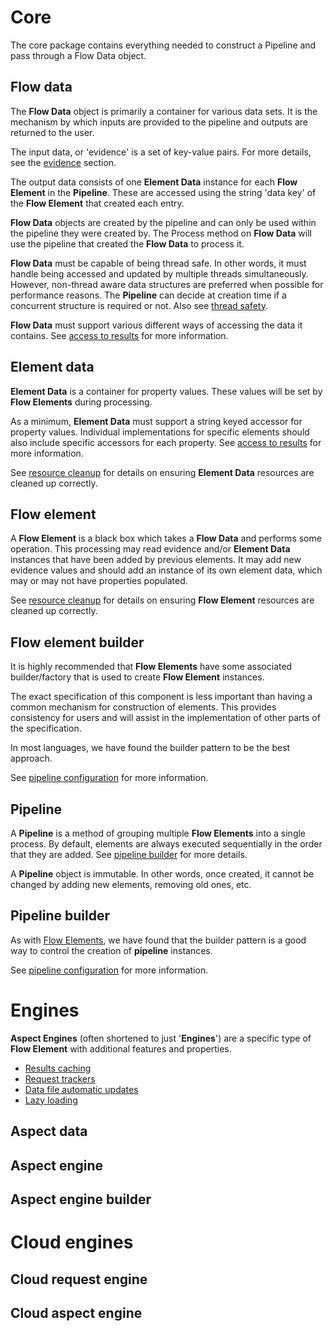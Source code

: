 
# Core 

The core package contains everything needed to construct a Pipeline and pass through 
a Flow Data object.

## Flow data

The **Flow Data** object is primarily a container for various data sets. It is the 
mechanism by which inputs are provided to the pipeline and outputs are returned to 
the user.

The input data, or 'evidence' is a set of key-value pairs. For more details, 
see the [evidence](features/evidence.md) section.

The output data consists of one **Element Data** instance for each **Flow Element** 
in the **Pipeline**. These are accessed using the string 'data key' of the
 **Flow Element** that created each entry.

**Flow Data** objects are created by the pipeline and can only be used within the 
pipeline they were created by. The Process method on **Flow Data** will use the 
pipeline that created the **Flow Data** to process it.

**Flow Data** must be capable of being thread safe. In other words, it must handle 
  being accessed and updated by multiple threads simultaneously. However, non-thread 
  aware data structures are preferred when possible for performance reasons. 
  The **Pipeline** can decide at creation time if a concurrent structure is required 
  or not. Also see [thread safety](features/thread-safety.md).

**Flow Data** must support various different ways of accessing the data it contains. 
See [access to results](features/access-to-results.md) for more information.

## Element data

**Element Data** is a container for property values. These values will be set by 
**Flow Elements** during processing.

As a minimum, **Element Data** must support a string keyed accessor for property 
values. Individual implementations for specific elements should also include 
specific accessors for each property. 
See [access to results](features/access-to-results.md) for more information.

See [resource cleanup](features/resource-cleanup.md) for details on ensuring 
**Element Data** resources are cleaned up correctly.

## Flow element

A **Flow Element** is a black box which takes a **Flow Data** and performs some 
operation. This processing may read evidence and/or **Element Data** instances that 
have been added by previous elements. It may add new evidence values and should add 
an instance of its own element data, which may or may not have properties populated.

See [resource cleanup](features/resource-cleanup.md) for details on ensuring 
**Flow Element** resources are cleaned up correctly.

## Flow element builder

It is highly recommended that **Flow Elements** have some associated builder/factory 
that is used to create **Flow Element** instances.

The exact specification of this component is less important than having a common 
mechanism for construction of elements. This provides consistency for users and 
will assist in the implementation of other parts of the specification.

In most languages, we have found the builder pattern to be the best approach.

See [pipeline configuration](features/pipeline-configuration.md) for more information.

## Pipeline

A **Pipeline** is a method of grouping multiple **Flow Elements** into a single 
process. By default, elements are always executed sequentially in the order 
that they are added. See [pipeline builder](#pipeline-builder) for more details.

A **Pipeline** object is immutable. In other words, once created, it cannot be 
changed by adding new elements, removing old ones, etc.

## Pipeline builder

As with [Flow Elements](#flow-element-builder), we have found that the builder 
pattern is a good way to control the creation of **pipeline** instances.

See [pipeline configuration](features/pipeline-configuration.md) for more information.

# Engines

**Aspect Engines** (often shortened to just '**Engines**') are a specific type 
of **Flow Element** with additional features and properties.

- [Results caching](features/caching.md)
- [Request trackers](features/trackers.md)
- [Data file automatic updates](features/data-updates.md)
- [Lazy loading](features/properties.md#lazy-loading)

## Aspect data

## Aspect engine

## Aspect engine builder

# Cloud engines

## Cloud request engine

## Cloud aspect engine




